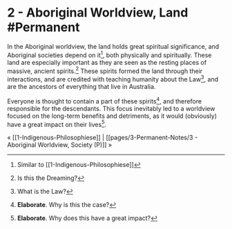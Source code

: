 # 2 - Aboriginal Worldview, Land  #Permanent 
In the Aboriginal worldview, the land holds great spiritual significance, and Aboriginal societies depend on it[^1], both physically and spiritually. These land are especially important as they are seen as the resting places of massive, ancient spirits.[^4] These spirits formed the land through their interactions, and are credited with teaching humanity about the Law[^5], and are the ancestors of everything that live in Australia.

Everyone is thought to contain a part of these spirits[^3], and therefore responsible for the descendants. This focus inevitably led to a worldview focused on the long-term benefits and detriments, as it would (obviously) have a great impact on their lives[^2].

« [[1-Indigenous-Philosophiese]] | [[pages/3-Permanent-Notes/3 - Aboriginal Worldview, Society (P)]] »

[^1]: Similar to [[1-Indigenous-Philosophiese]]
[^2]: **Elaborate**. Why does this have a great impact?
[^3]: **Elaborate**. Why is this the case?
[^4]: Is this the Dreaming?
[^5]: What is the Law?